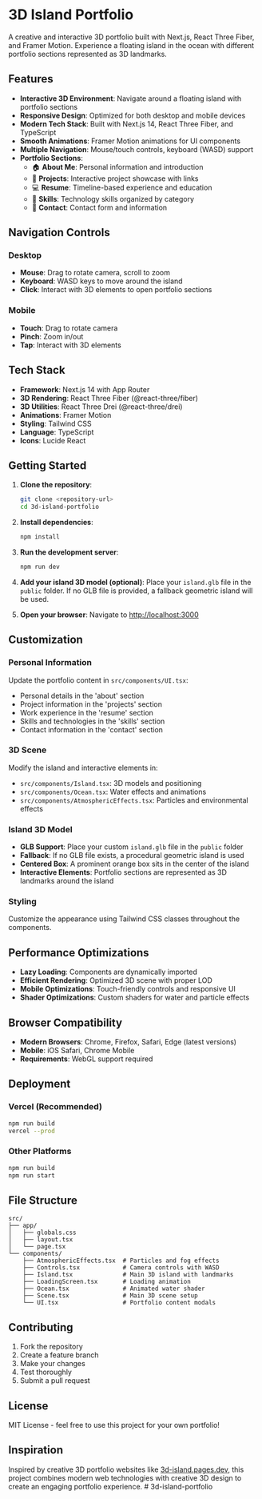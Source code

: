 # 3D Island Portfolio

A creative and interactive 3D portfolio built with Next.js, React Three Fiber, and Framer Motion. Experience a floating island in the ocean with different portfolio sections represented as 3D landmarks.

## Features

- **Interactive 3D Environment**: Navigate around a floating island with portfolio sections
- **Responsive Design**: Optimized for both desktop and mobile devices
- **Modern Tech Stack**: Built with Next.js 14, React Three Fiber, and TypeScript
- **Smooth Animations**: Framer Motion animations for UI components
- **Multiple Navigation**: Mouse/touch controls, keyboard (WASD) support
- **Portfolio Sections**:
  - 🏠 **About Me**: Personal information and introduction
  - 🗼 **Projects**: Interactive project showcase with links
  - 💻 **Resume**: Timeline-based experience and education
  - 🔧 **Skills**: Technology skills organized by category
  - 📮 **Contact**: Contact form and information

## Navigation Controls

### Desktop
- **Mouse**: Drag to rotate camera, scroll to zoom
- **Keyboard**: WASD keys to move around the island
- **Click**: Interact with 3D elements to open portfolio sections

### Mobile
- **Touch**: Drag to rotate camera
- **Pinch**: Zoom in/out
- **Tap**: Interact with 3D elements

## Tech Stack

- **Framework**: Next.js 14 with App Router
- **3D Rendering**: React Three Fiber (@react-three/fiber)
- **3D Utilities**: React Three Drei (@react-three/drei)
- **Animations**: Framer Motion
- **Styling**: Tailwind CSS
- **Language**: TypeScript
- **Icons**: Lucide React

## Getting Started

1. **Clone the repository**:
   ```bash
   git clone <repository-url>
   cd 3d-island-portfolio
   ```

2. **Install dependencies**:
   ```bash
   npm install
   ```

3. **Run the development server**:
   ```bash
   npm run dev
   ```

4. **Add your island 3D model (optional)**:
   Place your `island.glb` file in the `public` folder. If no GLB file is provided, a fallback geometric island will be used.

5. **Open your browser**:
   Navigate to [http://localhost:3000](http://localhost:3000)

## Customization

### Personal Information
Update the portfolio content in `src/components/UI.tsx`:
- Personal details in the 'about' section
- Project information in the 'projects' section
- Work experience in the 'resume' section
- Skills and technologies in the 'skills' section
- Contact information in the 'contact' section

### 3D Scene
Modify the island and interactive elements in:
- `src/components/Island.tsx`: 3D models and positioning
- `src/components/Ocean.tsx`: Water effects and animations
- `src/components/AtmosphericEffects.tsx`: Particles and environmental effects

### Island 3D Model
- **GLB Support**: Place your custom `island.glb` file in the `public` folder
- **Fallback**: If no GLB file exists, a procedural geometric island is used
- **Centered Box**: A prominent orange box sits in the center of the island
- **Interactive Elements**: Portfolio sections are represented as 3D landmarks around the island

### Styling
Customize the appearance using Tailwind CSS classes throughout the components.

## Performance Optimizations

- **Lazy Loading**: Components are dynamically imported
- **Efficient Rendering**: Optimized 3D scene with proper LOD
- **Mobile Optimizations**: Touch-friendly controls and responsive UI
- **Shader Optimizations**: Custom shaders for water and particle effects

## Browser Compatibility

- **Modern Browsers**: Chrome, Firefox, Safari, Edge (latest versions)
- **Mobile**: iOS Safari, Chrome Mobile
- **Requirements**: WebGL support required

## Deployment

### Vercel (Recommended)
```bash
npm run build
vercel --prod
```

### Other Platforms
```bash
npm run build
npm run start
```

## File Structure

```
src/
├── app/
│   ├── globals.css
│   ├── layout.tsx
│   └── page.tsx
└── components/
    ├── AtmosphericEffects.tsx  # Particles and fog effects
    ├── Controls.tsx            # Camera controls with WASD
    ├── Island.tsx              # Main 3D island with landmarks
    ├── LoadingScreen.tsx       # Loading animation
    ├── Ocean.tsx               # Animated water shader
    ├── Scene.tsx               # Main 3D scene setup
    └── UI.tsx                  # Portfolio content modals
```

## Contributing

1. Fork the repository
2. Create a feature branch
3. Make your changes
4. Test thoroughly
5. Submit a pull request

## License

MIT License - feel free to use this project for your own portfolio!

## Inspiration

Inspired by creative 3D portfolio websites like [3d-island.pages.dev](https://3d-island.pages.dev), this project combines modern web technologies with creative 3D design to create an engaging portfolio experience.
#   3 d - i s l a n d - p o r t f o l i o  
 